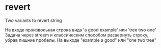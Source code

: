 # revert
Two variants to revert string

На входе произвольная строка вида 'a good  example' или 'tree   two      one'
Задача через streem и классическим способом развернуть строку, убрав лишние пробелы.
На выходе  "example a good" или "one two tree"
